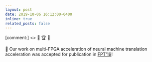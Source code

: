 ```yaml
---
layout: post
date: 2019-10-06 16:12:00-0400
inline: true
related_posts: false
---
```


[comment:] <> 📜 🏆 🎉

📜 Our work on multi-FPGA acceleration of neural machine translation acceleration was accepted for publication in [FPT’19](https://www.icfpt.org/)!
